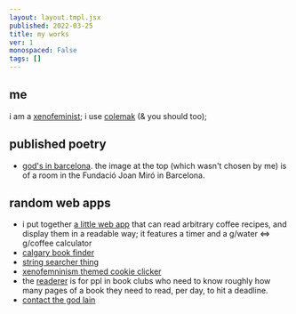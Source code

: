 ```yaml
---
layout: layout.tmpl.jsx
published: 2022-03-25
title: my works
ver: 1
monospaced: False
tags: []
---
```


## me

i am a <a href="https://laboriacuboniks.net/manifesto/xenofeminism-a-politics-for-alienation/">xenofeminist</a>; i use <a href="https://colemak.com/Unix">colemak</a> (&amp; you should too); 

## published poetry
  - [god's in barcelona](https://www.adbusters.org/article/abandonment). the image at the top (which wasn't chosen by me) is of a room in the Fundació Joan Miró in Barcelona.

## random web apps
  - i put together [a little web app](http://its-dare-et-recipe.surge.sh/) that can read arbitrary coffee recipes, and display them in a readable way; it features a timer and a g/water <=> g/coffee calculator
  - [calgary book finder](http://yyc-book-finder.surge.sh/)
  - [string searcher thing](http://daxiin-fuzzer.surge.sh)
  - [xenofemninism themed cookie clicker](https://xenofeminism-simulator.surge.sh/)
  - the [readerer](https://github.com/aljedaxi/readererer) is for ppl in book clubs who need to know roughly how many pages of a book they need to read, per day, to hit a deadline.
  - [contact the god lain](https://github.com/aljedaxi/lain)
